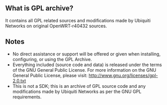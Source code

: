 
What is GPL archive?
--------------------

 It contains all GPL related sources and modifications made 
by Ubiquiti Networks on original OpenWRT-r40432 sources.

Notes
-----

 * No direct assistance or support will be offered or given when
installing, configuring, or using the GPL Archive.
 * Everything included (source code and data) is released under the
terms of the GNU General Public License. For more information on the
GNU General Public License, please visit:
http://www.gnu.org/licenses/gpl-2.0.txt
 * This is not a SDK; this is an archive of GPL source code and any
modifications made by Ubiquiti Networks as per the GNU GPL
requirements.


